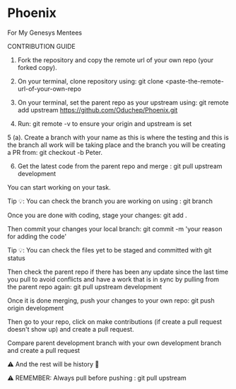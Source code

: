 # Phoenix
For My Genesys Mentees

CONTRIBUTION GUIDE

1. Fork the repository and copy the remote url of your own repo (your forked copy).

2. On your terminal, clone repository using: git clone <paste-the-remote-url-of-your-own-repo

3. On your terminal, set the parent repo as your upstream using: git remote add upstream https://github.com/Oduchep/Phoenix.git

4. Run: git remote -v to ensure your origin and upstream is set

5 (a). Create a branch with your name as this is where the testing and this is the branch all work will be taking place and the branch you will be creating a PR from: git checkout -b Peter.

6. Get the latest code from the parent repo and merge : git pull upstream development

You can start working on your task.

Tip 💡: You can check the branch you are working on using : git branch

Once you are done with coding, stage your changes: git add .

Then commit your changes your local branch: git commit -m 'your reason for adding the code'

Tip 💡: You can check the files yet to be staged and committed with git status

Then check the parent repo if there has been any update since the last time you pull to avoid conflicts and have a work that is in sync by pulling from the parent repo again: git pull upstream development

Once it is done merging, push your changes to your own repo: git push origin development

Then go to your repo, click on make contributions (if create a pull request doesn't show up) and create a pull request.

Compare parent development branch with your own development branch and create a pull request

⚠️ And the rest will be history 🙂

⚠️ REMEMBER: Always pull before pushing : git pull upstream <name of branch>
